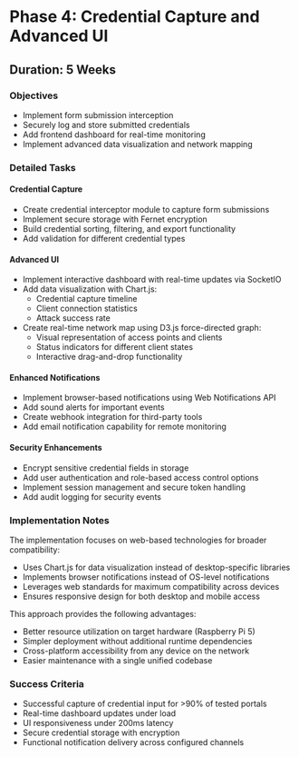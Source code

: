 # Phase 4: Credential Capture and Advanced UI

## Duration: 5 Weeks

### Objectives
- Implement form submission interception
- Securely log and store submitted credentials
- Add frontend dashboard for real-time monitoring
- Implement advanced data visualization and network mapping

### Detailed Tasks

#### Credential Capture
- Create credential interceptor module to capture form submissions
- Implement secure storage with Fernet encryption
- Build credential sorting, filtering, and export functionality
- Add validation for different credential types

#### Advanced UI
- Implement interactive dashboard with real-time updates via SocketIO
- Add data visualization with Chart.js:
  - Credential capture timeline
  - Client connection statistics
  - Attack success rate
- Create real-time network map using D3.js force-directed graph:
  - Visual representation of access points and clients
  - Status indicators for different client states
  - Interactive drag-and-drop functionality

#### Enhanced Notifications
- Implement browser-based notifications using Web Notifications API
- Add sound alerts for important events
- Create webhook integration for third-party tools
- Add email notification capability for remote monitoring

#### Security Enhancements
- Encrypt sensitive credential fields in storage
- Add user authentication and role-based access control options
- Implement session management and secure token handling
- Add audit logging for security events

### Implementation Notes

The implementation focuses on web-based technologies for broader compatibility:
- Uses Chart.js for data visualization instead of desktop-specific libraries
- Implements browser notifications instead of OS-level notifications
- Leverages web standards for maximum compatibility across devices
- Ensures responsive design for both desktop and mobile access

This approach provides the following advantages:
- Better resource utilization on target hardware (Raspberry Pi 5)
- Simpler deployment without additional runtime dependencies
- Cross-platform accessibility from any device on the network
- Easier maintenance with a single unified codebase

### Success Criteria
- Successful capture of credential input for >90% of tested portals
- Real-time dashboard updates under load
- UI responsiveness under 200ms latency
- Secure credential storage with encryption
- Functional notification delivery across configured channels